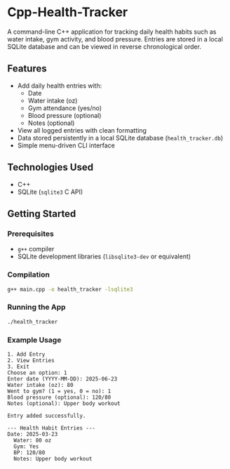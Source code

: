 # Cpp-Health-Tracker

A command-line C++ application for tracking daily health habits such as water intake, gym activity, and blood pressure.
Entries are stored in a local SQLite database and can be viewed in reverse chronological order.

## Features

- Add daily health entries with:
  - Date
  - Water intake (oz)
  - Gym attendance (yes/no)
  - Blood pressure (optional)
  - Notes (optional)
- View all logged entries with clean formatting
- Data stored persistently in a local SQLite database (`health_tracker.db`)
- Simple menu-driven CLI interface

## Technologies Used

- C++
- SQLite (`sqlite3` C API)

## Getting Started

### Prerequisites

- `g++` compiler
- SQLite development libraries (`libsqlite3-dev` or equivalent)

### Compilation

```bash
g++ main.cpp -o health_tracker -lsqlite3
```

### Running the App

```bash
./health_tracker
```

### Example Usage

```
1. Add Entry
2. View Entries
3. Exit
Choose an option: 1
Enter date (YYYY-MM-DD): 2025-06-23
Water intake (oz): 80
Went to gym? (1 = yes, 0 = no): 1
Blood pressure (optional): 120/80
Notes (optional): Upper body workout

Entry added successfully.
```

```
--- Health Habit Entries ---
Date: 2025-03-23
  Water: 80 oz
  Gym: Yes
  BP: 120/80
  Notes: Upper body workout
```
